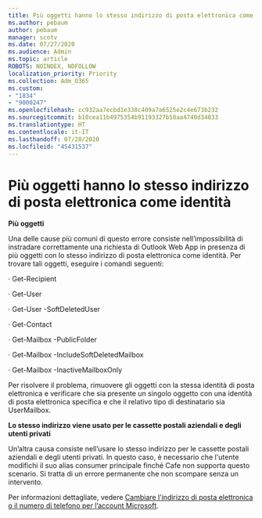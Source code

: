 ```yaml
---
title: Più oggetti hanno lo stesso indirizzo di posta elettronica come identità
ms.author: pebaum
author: pebaum
manager: scotv
ms.date: 07/27/2020
ms.audience: Admin
ms.topic: article
ROBOTS: NOINDEX, NOFOLLOW
localization_priority: Priority
ms.collection: Adm_O365
ms.custom:
- "1834"
- "9000247"
ms.openlocfilehash: cc932aa7ecbd1e338c409a7a6525e2c4e673b232
ms.sourcegitcommit: b10cea11b4975354b91193327b58aa4740d34833
ms.translationtype: HT
ms.contentlocale: it-IT
ms.lasthandoff: 07/28/2020
ms.locfileid: "45431537"
---
```

# <a name="multiple-objects-have-the-same-email-address-as-identity"></a>Più oggetti hanno lo stesso indirizzo di posta elettronica come identità

**Più oggetti**

Una delle cause più comuni di questo errore consiste nell’impossibilità di instradare correttamente una richiesta di Outlook Web App in presenza di più oggetti con lo stesso indirizzo di posta elettronica come identità. Per trovare tali oggetti, eseguire i comandi seguenti:

· Get-Recipient <email address>

· Get-User <email address>

· Get-User <email address> -SoftDeletedUser

· Get-Contact <email address>

· Get-Mailbox <email address> -PublicFolder

· Get-Mailbox <email address> -IncludeSoftDeletedMailbox

· Get-Mailbox <email address> -InactiveMailboxOnly

Per risolvere il problema, rimuovere gli oggetti con la stessa identità di posta elettronica e verificare che sia presente un singolo oggetto con una identità di posta elettronica specifica e che il relativo tipo di destinatario sia UserMailbox.

**Lo stesso indirizzo viene usato per le cassette postali aziendali e degli utenti privati**

Un’altra causa consiste nell’usare lo stesso indirizzo per le cassette postali aziendali e degli utenti privati. In questo caso, è necessario che l'utente modifichi il suo alias consumer principale finché Cafe non supporta questo scenario. Si tratta di un errore permanente che non scompare senza un intervento.

Per informazioni dettagliate, vedere [Cambiare l'indirizzo di posta elettronica o il numero di telefono per l’account Microsoft](https://support.microsoft.com/help/11545/microsoft-account-rename-your-personal-account).